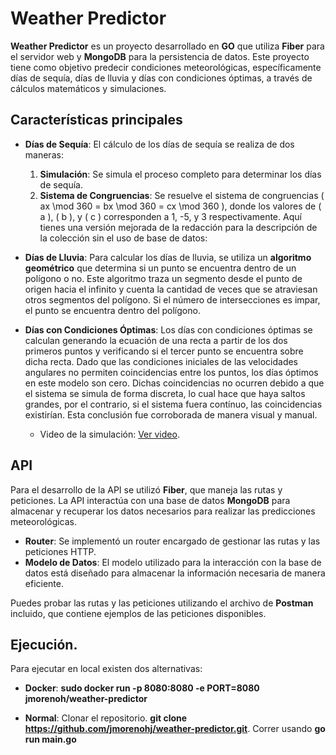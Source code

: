# Weather Predictor

**Weather Predictor** es un proyecto desarrollado en **GO** que utiliza **Fiber** para el servidor web y **MongoDB** para la persistencia de datos. Este proyecto tiene como objetivo predecir condiciones meteorológicas, específicamente días de sequía, días de lluvia y días con condiciones óptimas, a través de cálculos matemáticos y simulaciones. 

## Características principales

- **Días de Sequía**: El cálculo de los días de sequía se realiza de dos maneras:
  1. **Simulación**: Se simula el proceso completo para determinar los días de sequía.
  2. **Sistema de Congruencias**: Se resuelve el sistema de congruencias \( ax \mod 360 = bx \mod 360 = cx \mod 360 \), donde los valores de \( a \), \( b \), y \( c \) corresponden a 1, -5, y 3 respectivamente.
Aquí tienes una versión mejorada de la redacción para la descripción de la colección sin el uso de base de datos:
- **Días de Lluvia**: Para calcular los días de lluvia, se utiliza un **algoritmo geométrico** que determina si un punto se encuentra dentro de un polígono o no. Este algoritmo traza un segmento desde el punto de origen hacia el infinito y cuenta la cantidad de veces que se atraviesan otros segmentos del polígono. Si el número de intersecciones es impar, el punto se encuentra dentro del polígono.

- **Días con Condiciones Óptimas**: Los días con condiciones óptimas se calculan generando la ecuación de una recta a partir de los dos primeros puntos y verificando si el tercer punto se encuentra sobre dicha recta. Dado que las condiciones iniciales de las velocidades angulares no permiten coincidencias entre los puntos, los días óptimos en este modelo son cero. Dichas coincidencias no ocurren debido a que el sistema se simula de forma discreta, lo cual hace que haya saltos grandes, por el contrario, si el sistema fuera contínuo, las coincidencias existirían. Esta conclusión fue corroborada de manera visual y manual.

  - Video de la simulación: [Ver video](https://drive.google.com/file/d/12effeu-wSEWJzOCxbTLBTLGvmGfYNMsI/view?usp=sharing).

## API

Para el desarrollo de la API se utilizó **Fiber**, que maneja las rutas y peticiones. La API interactúa con una base de datos **MongoDB** para almacenar y recuperar los datos necesarios para realizar las predicciones meteorológicas.

- **Router**: Se implementó un router encargado de gestionar las rutas y las peticiones HTTP.
- **Modelo de Datos**: El modelo utilizado para la interacción con la base de datos está diseñado para almacenar la información necesaria de manera eficiente.
  
Puedes probar las rutas y las peticiones utilizando el archivo de **Postman** incluido, que contiene ejemplos de las peticiones disponibles.

## Ejecución.

Para ejecutar en local existen dos alternativas:

- **Docker**: **sudo docker run -p 8080:8080 -e PORT=8080 jmorenoh/weather-predictor**

- **Normal**: Clonar el repositorio. **git clone https://github.com/jmorenohj/weather-predictor.git**.
Correr usando **go run main.go**

